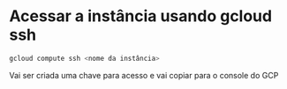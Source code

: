 # Acessar a instância usando gcloud ssh

```bash
gcloud compute ssh <nome da instância>
```

Vai ser criada uma chave para acesso e vai copiar para o console do GCP

